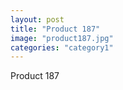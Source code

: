 ```yaml
---
layout: post
title: "Product 187"
image: "product187.jpg"
categories: "category1"
---
```

Product 187

